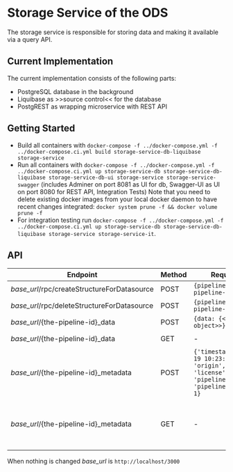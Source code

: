 # Storage Service of the ODS

The storage service is responsible for storing data and making it available via a query API.

## Current Implementation
The current implementation consists of the following parts:
* PostgreSQL database in the background
* Liquibase as >>source control<< for the database
* PostgREST as wrapping microservice with REST API

## Getting Started

* Build all containers with `docker-compose -f ../docker-compose.yml -f ../docker-compose.ci.yml build storage-service-db-liquibase storage-service`
* Run all containers with `docker-compose -f ../docker-compose.yml -f ../docker-compose.ci.yml up storage-service-db storage-service-db-liquibase storage-service-db-ui storage-service storage-service-swagger` (includes Adminer on port 8081 as UI for db, Swagger-UI as UI on port 8080 for REST API, Integration Tests)
Note that you need to delete existing docker images from your local docker daemon to have recent changes integrated: `docker system prune -f && docker volume prune -f`
* For integration testing run `docker-compose -f ../docker-compose.yml -f ../docker-compose.ci.yml up storage-service-db storage-service-db-liquibase storage-service storage-service-it`.

## API
| Endpoint  | Method  | Request Body  | Response Body |
|---|---|---|---|
| *base_url*/rpc/createStructureForDatasource  | POST  | `{pipelineid: "the-pipeline-id"}` | - |
| *base_url*/rpc/deleteStructureForDatasource  | POST  | `{pipelineid: "the-pipeline-id"}` | - |
| *base_url*/{the-pipeline-id}_data  | POST  | `{data: {<<json object>>}}` | - |
| *base_url*/{the-pipeline-id}_data  | GET  | - | `{id:123, data: {<<json object>}}` |
| *base_url*/{the-pipeline-id}_metadata  | POST  | `{'timestamp': '2004-10-19 10:23:54', 'origin': 'origin', 'license': 'license', 'pipelineId': 'pipelineid','id_data': 1}` | - |
| *base_url*/{the-pipeline-id}_metadata  | GET  | - | `{id:123, timestamp': '2004-10-19 10:23:54', 'origin': 'origin', 'license': 'license', 'pipelineId': 'pipelineid','id_data': 1}` |

When nothing is changed *base_url* is `http://localhost/3000`